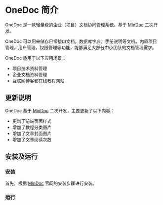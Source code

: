 # OneDoc 简介
OneDoc 是一款轻量级的企业（项目）文档协同管理系统。基于 [MinDoc](https://github.com/mindoc-org/mindoc) 二次开发。

OneDoc 可以用来储存日常接口文档，数据库字典，手册说明等文档。内置项目管理，用户管理，权限管理等功能，能够满足大部分中小团队的文档管理需求。

OneDoc 适用于以下应用场景：
+ 项目技术资料管理
+ 企业文档资料管理
+ 互联网博客和在线教程网站

## 更新说明
OneDoc 基于 [MinDoc](https://github.com/mindoc-org/mindoc) 二次开发，主要更新了以下内容：
- 更新了前端页面样式
- 增加了教程分类图片
- 增加了文章封面图片
- 增加了文章阅读次数

## 安装及运行
### 安装
首先，根据 [MinDoc](https://github.com/mindoc-org/mindoc) 官网的安装步骤进行安装。


### 运行


